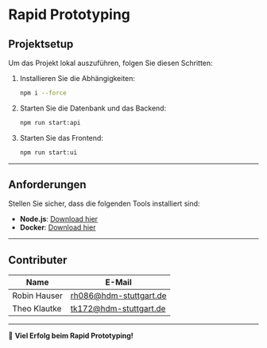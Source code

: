 # Rapid Prototyping

## Projektsetup

Um das Projekt lokal auszuführen, folgen Sie diesen Schritten:

1. Installieren Sie die Abhängigkeiten:
   ```bash
   npm i --force
   ```

2. Starten Sie die Datenbank und das Backend:
   ```bash
   npm run start:api
   ```

3. Starten Sie das Frontend:
   ```bash
   npm run start:ui
   ```

---

## Anforderungen

Stellen Sie sicher, dass die folgenden Tools installiert sind:

- **Node.js**: [Download hier](https://nodejs.org/en)
- **Docker**: [Download hier](https://www.docker.com/)

---

## Contributer

| Name            | E-Mail                      |
|------------------|-----------------------------|
| Robin Hauser     | rh086@hdm-stuttgart.de      |
| Theo Klautke     | tk172@hdm-stuttgart.de      |

---

🎉 **Viel Erfolg beim Rapid Prototyping!**
